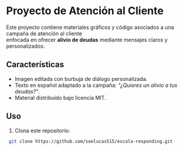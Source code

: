 # Proyecto de Atención al Cliente

Este proyecto contiene materiales gráficos y código asociados a una campaña de atención al cliente  
enfocada en ofrecer **alivio de deudas** mediante mensajes claros y personalizados.

## Características

- Imagen editada con burbuja de diálogo personalizada.
- Texto en español adaptado a la campaña: *"¿Quieres un alivio a tus deudas?"*.
- Material distribuido bajo licencia MIT.

## Uso

1. Clona este repositorio:
  ```bash
   git clone https://github.com/soelucas515/escala-responding.git
  ```